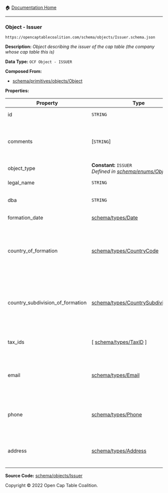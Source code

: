 :house: [Documentation Home](/docs/README.md)

---

### Object - Issuer

`https://opencaptablecoalition.com/schema/objects/Issuer.schema.json`

**Description:** _Object describing the issuer of the cap table (the company whose cap table this is)_

**Data Type:** `OCF Object - ISSUER`

**Composed From:**

- [schema/primitives/objects/Object](/docs/schema/primitives/objects/Object.md)

**Properties:**

| Property                         | Type                                                                                                | Description                                                                     | Required   |
| -------------------------------- | --------------------------------------------------------------------------------------------------- | ------------------------------------------------------------------------------- | ---------- |
| id                               | `STRING`                                                                                            | Identifier for the object                                                       | `REQUIRED` |
| comments                         | [`STRING`]                                                                                          | Unstructured text comments related to and stored for the object                 | -          |
| object_type                      | **Constant:** `ISSUER`</br>_Defined in [schema/enums/ObjectType](/docs/schema/enums/ObjectType.md)_ | Object type field                                                               | `REQUIRED` |
| legal_name                       | `STRING`                                                                                            | Legal name of the issuer                                                        | `REQUIRED` |
| dba                              | `STRING`                                                                                            | Doing Business As name                                                          | -          |
| formation_date                   | [schema/types/Date](/docs/schema/types/Date.md)                                                     | Date of formation                                                               | `REQUIRED` |
| country_of_formation             | [schema/types/CountryCode](/docs/schema/types/CountryCode.md)                                       | The country where the issuer company was legally formed (ISO 3166-1 alpha-2)    | `REQUIRED` |
| country_subdivision_of_formation | [schema/types/CountrySubdivisionCode](/docs/schema/types/CountrySubdivisionCode.md)                 | The state, province, or subdivision where the issuer company was legally formed | -          |
| tax_ids                          | [ [schema/types/TaxID](/docs/schema/types/TaxID.md) ]                                               | The tax ids for this issuer company                                             | -          |
| email                            | [schema/types/Email](/docs/schema/types/Email.md)                                                   | A work email that the issuer company can be reached at                          | -          |
| phone                            | [schema/types/Phone](/docs/schema/types/Phone.md)                                                   | A phone number that the issuer company can be reached at                        | -          |
| address                          | [schema/types/Address](/docs/schema/types/Address.md)                                               | The headquarters address of the issuing company                                 | -          |

**Source Code:** [schema/objects/Issuer](../../../schema/objects/Issuer.schema.json)

Copyright © 2022 Open Cap Table Coalition.
